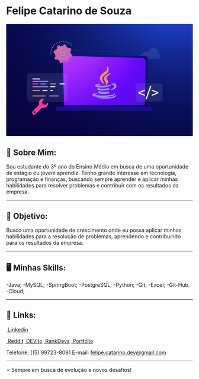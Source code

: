 <h1>Felipe Catarino de Souza</h1>
<img src="2022-Todays-Industries-using-Java-Application.png">

<h2>👋 Sobre Mim:</h2>
Sou estudante do 3º ano do Ensino Médio em busca de uma oportunidade de estágio ou jovem aprendiz. Tenho grande interesse em tecnologia, programação e finanças, buscando sempre aprender e aplicar minhas habilidades para resolver problemas e contribuir com os resultados da empresa.

-----

<h2>🎯 Objetivo:</h2>
Busco uma oportunidade de crescimento onde eu possa aplicar minhas habilidades para a resolução de problemas, aprendendo e contribuindo para os resultados da empresa.

----
<h2>🖥 Minhas Skills:</h2>
-Java;              -MySQL;
-SpringBoot;        -PostgreSQL;
-Python;            -Git;
-Excel;             -Git-Hub.
-Cloud;

----

<h2>🔗 Links:</h2>
<a href=" "><img src=""> Linkedin</a>

<a href=" "><img src=""> Reddit</a>
<a href=" "><img src=""> DEV.to</a>
<a href=" "><img src=""> RankDevs</a>
<a href=" "><img src=""> Portfólio</a>

Telefone: (15) 99723-8091
E-mail: felipe.catarino.dev@gmail.com

----
⭐️ Sempre em busca de evolução e novos desafios!

